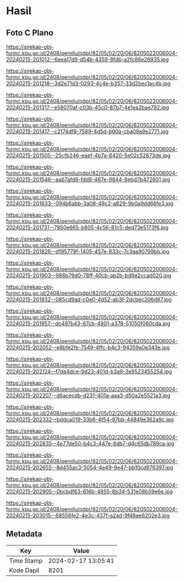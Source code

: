 # Hasil

## Foto C Plano

https://sirekap-obj-formc.kpu.go.id/2408/pemilu/pdpr/82/05/02/20/06/8205022006004-20240215-201012--6eea17d9-d54b-4359-8fdb-a2fc86e26935.jpg

https://sirekap-obj-formc.kpu.go.id/2408/pemilu/pdpr/82/05/02/20/06/8205022006004-20240215-201218--3d2e71d3-0293-4c4e-b357-33d2bec1ac4b.jpg

https://sirekap-obj-formc.kpu.go.id/2408/pemilu/pdpr/82/05/02/20/06/8205022006004-20240215-201317--e58070af-c03b-45c0-87b7-4e1ea2bae792.jpg

https://sirekap-obj-formc.kpu.go.id/2408/pemilu/pdpr/82/05/02/20/06/8205022006004-20240215-201417--c2174df8-7589-4d5d-b00a-cba09a9e2771.jpg

https://sirekap-obj-formc.kpu.go.id/2408/pemilu/pdpr/82/05/02/20/06/8205022006004-20240215-201505--25cfb246-eaef-4b7a-8420-5e02c52873de.jpg

https://sirekap-obj-formc.kpu.go.id/2408/pemilu/pdpr/82/05/02/20/06/8205022006004-20240215-201546--aa67afd6-fdd8-487e-9844-8ebd7b472601.jpg

https://sirekap-obj-formc.kpu.go.id/2408/pemilu/pdpr/82/05/02/20/06/8205022006004-20240215-201633--094b6abb-3a08-49c2-a629-9b0a9dd66fe3.jpg

https://sirekap-obj-formc.kpu.go.id/2408/pemilu/pdpr/82/05/02/20/06/8205022006004-20240215-201731--7850e665-b805-4c56-81c5-ded73e5173f6.jpg

https://sirekap-obj-formc.kpu.go.id/2408/pemilu/pdpr/82/05/02/20/06/8205022006004-20240215-201826--d195779f-1405-457e-833c-7c3aa90799bb.jpg

https://sirekap-obj-formc.kpu.go.id/2408/pemilu/pdpr/82/05/02/20/06/8205022006004-20240215-201903--988b79d0-78ff-40cb-ab2b-bd9e2ccad020.jpg

https://sirekap-obj-formc.kpu.go.id/2408/pemilu/pdpr/82/05/02/20/06/8205022006004-20240215-201932--085cd9ad-c0e0-4d52-ab3f-2dcbec206d87.jpg

https://sirekap-obj-formc.kpu.go.id/2408/pemilu/pdpr/82/05/02/20/06/8205022006004-20240215-201957--dc497b43-87cb-4801-a378-51050f060cda.jpg

https://sirekap-obj-formc.kpu.go.id/2408/pemilu/pdpr/82/05/02/20/06/8205022006004-20240215-202052--e8bfe2fe-7549-4ffc-b4c3-94359a0e343e.jpg

https://sirekap-obj-formc.kpu.go.id/2408/pemilu/pdpr/82/05/02/20/06/8205022006004-20240215-202124--f7de4dce-9d23-401d-b3a9-3e9523455254.jpg

https://sirekap-obj-formc.kpu.go.id/2408/pemilu/pdpr/82/05/02/20/06/8205022006004-20240215-202207--d6acecdb-d231-401a-aaa3-d50a2e5521a3.jpg

https://sirekap-obj-formc.kpu.go.id/2408/pemilu/pdpr/82/05/02/20/06/8205022006004-20240215-202332--bddca019-33b6-4f54-97bb-44849e362a9c.jpg

https://sirekap-obj-formc.kpu.go.id/2408/pemilu/pdpr/82/05/02/20/06/8205022006004-20240215-202835--4e77de50-b4c3-447e-8db7-d4c65db789ca.jpg

https://sirekap-obj-formc.kpu.go.id/2408/pemilu/pdpr/82/05/02/20/06/8205022006004-20240215-202655--8d455ac3-5054-4e49-9e47-bb10cd976397.jpg

https://sirekap-obj-formc.kpu.go.id/2408/pemilu/pdpr/82/05/02/20/06/8205022006004-20240215-202905--0bcbdf63-616b-4855-8b34-531e08b59e6e.jpg

https://sirekap-obj-formc.kpu.go.id/2408/pemilu/pdpr/82/05/02/20/06/8205022006004-20240215-203015--68556fe2-4e3c-437f-a2ad-9f48ee6202e3.jpg


## Metadata

| Key        | Value               |
| ---------- | ------------------- |
| Time Stamp | 2024-02-17 13:05:41 |
| Kode Dapil | 8201                |



